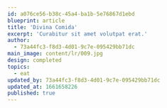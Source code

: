 ```yaml
---
id: a076ce56-b38c-45a4-ba1b-5e76867d1ebd
blueprint: article
title: 'Divina Comida'
excerpt: 'Curabitur sit amet volutpat erat.'
author:
  - 73a44fc3-f8d3-4d01-9c7e-095429bb71dc
main_image: content/lr/009.jpg
design: completed
topics:
  - eat
updated_by: 73a44fc3-f8d3-4d01-9c7e-095429bb71dc
updated_at: 1661658226
published: true
---
```

